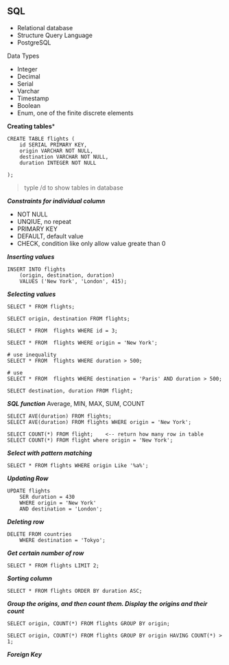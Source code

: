 ## SQL 

- Relational database
- Structure Query Language
- PostgreSQL 

Data Types
- Integer
- Decimal
- Serial
- Varchar
- Timestamp 
- Boolean
- Enum, one of the finite discrete elements


**Creating tables***
~~~
CREATE TABLE flights (
	id SERIAL PRIMARY KEY,
	origin VARCHAR NOT NULL, 
	destination VARCHAR NOT NULL,
	duration INTEGER NOT NULL

);
~~~


> typle /d to show tables in database


***Constraints for individual column***
- NOT NULL
- UNQIUE, no repeat  
- PRIMARY KEY 
- DEFAULT, default value 
- CHECK, condition like only allow value greate than 0 


***Inserting values***
~~~
INSERT INTO flights
	(origin, destination, duration)
	VALUES ('New York', 'London', 415);
~~~


***Selecting values***
~~~
SELECT * FROM flights;

SELECT origin, destination FROM flights;

SELECT * FROM  flights WHERE id = 3;

SELECT * FROM  flights WHERE origin = 'New York';

# use inequality
SELECT * FROM  flights WHERE duration > 500;

# use 
SELECT * FROM  flights WHERE destination = 'Paris' AND duration > 500;

SELECT destination, duration FROM flight;
~~~


***SQL function***
Average, MIN, MAX, SUM, COUNT

~~~
SELECT AVE(duration) FROM flights;
SELECT AVE(duration) FROM flights WHERE origin = 'New York';

SELECT COUNT(*) FROM flight;    <-- return how many row in table
SELECT COUNT(*) FROM flight where origin = 'New York';
~~~


***Select with pattern matching***
~~~
SELECT * FROM flights WHERE origin Like '%a%';
~~~


***Updating Row***
~~~
UPDATE flights 
	SER duration = 430
	WHERE origin = 'New York'
	AND destination = 'London';
~~~


***Deleting row***
~~~
DELETE FROM countries 
	WHERE destination = 'Tokyo';
~~~


***Get certain number of row***
~~~
SELECT * FROM flights LIMIT 2;
~~~

***Sorting column***
~~~
SELECT * FROM flights ORDER BY duration ASC;
~~~


***Group the origins, and then count them. Display the origins and their count***
~~~
SELECT origin, COUNT(*) FROM flights GROUP BY origin;
~~~

~~~
SELECT origin, COUNT(*) FROM flights GROUP BY origin HAVING COUNT(*) > 1;
~~~

***Foreign Key***







































